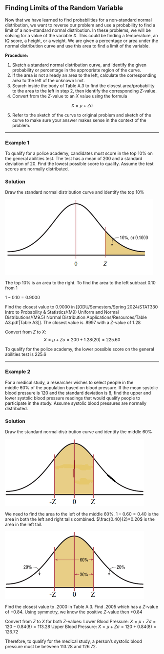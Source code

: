 ## Finding Limits of the Random Variable

Now that we have learned to find probabilities for a non-standard normal distribution, we want to reverse our problem and use a probability to find a limit of a non-standard normal distribution. In these problems, we will be solving for a value of the variable $X$. This could be finding a temperature, an IQ score, a height, or a weight. We are given a percentage or area under the normal distribution curve and use this area to find a limit of the variable.

**Procedure:**
1. Sketch a standard normal distribution curve, and identify the given probability or percentage in the appropriate region of the curve.
2. If the area is not already an area to the left, calculate the corresponding area to the left of the unknown limit.
3. Search inside the body of Table A.3 to find the closest area/probability to the area to the left in step 2, then identify the corresponding $Z$-value.
4. Convert from the $Z$-value to an $X$ value using the formula

$$X=\mu+Z\sigma$$

5. Refer to the sketch of the curve to original problem and sketch of the curve to make sure your answer makes sense in the context of the problem.

- - -

### Example 1

To qualify for a police academy, candidates must score in the top $10\%$ on the general abilities test. The test has a mean of $200$ and a standard deviation of $20$. Find the lowest possible score to qualify. Assume the test scores are normally distributed.

### Solution

Draw the standard normal distribution curve and identify the top $10\%$

![](./Resources/finding_limits_top_10_percent_curve.png)

The top 10% is an area to the right. To find the area to the left subtract $0.10$ from $1$

$1-0.10=0.9000$

Find the closest value to $0.9000$ in [[ODU/Semesters/Spring 2024/STAT330 Intro to Probability & Statistics/(M9) Uniform and Normal Distributions/(M9.5) Normal Distribution Applications/Resources/Table A3.pdf|Table A3]]. The closest value is $.8997$ with a $Z$-value of $1.28$

Convert from $Z$ to $X$:
$$X=\mu+Z\sigma=200+1.28(20)=225.60$$

To qualify for the police academy, the lower possible score on the general abilities test is $225.6$

- - -

### Example 2

For a medical study, a researcher wishes to select people in the middle $60\%$ of the population based on blood pressure. If the mean systolic blood pressure is $120$ and the standard deviation is $8$, find the upper and lower systolic blood pressure readings that would qualify people to participate in the study. Assume systolic blood pressures are normally distributed.

### Solution

Draw the standard normal distribution curve and identify the middle $60\%$

![](./Resources/finding_limits_middle_60_percent_curve.png)

We need to find the area to the left of the middle $60\%$. $1-0.60=0.40$ is the area in both the left and right tails combined. $\frac{0.40}{2}=0.20$ is the area in the left tail.

![](./Resources/finding_limits_middle_60_percent_area_in_tails.png)

Find the closest value to $.2000$ in Table A.3. Find $.2005$ which has a $Z$-value of $-0.84$. Using symmetry, we know the positive $Z$-value  then $+0.84$

Convert from $Z$ to $X$ for both $Z$-values:
Lower Blood Pressure: $X=\mu+Z\sigma=120-0.84(8)=113.28$
Upper Blood Pressure: $X=\mu+Z\sigma=120+0.84(8)=126.72$

Therefore, to qualify for the medical study, a person’s systolic blood pressure must be between $113.28$ and $126.72$.

